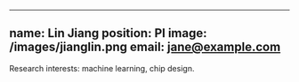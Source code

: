 
---
name: Lin Jiang
position: PI
image: /images/jianglin.png
email: jane@example.com
---
Research interests: machine learning, chip design.
